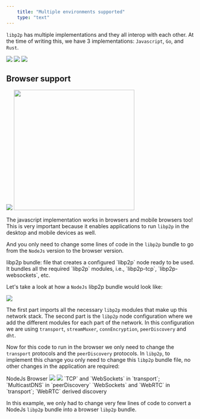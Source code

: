 ```yaml
---
    title: "Multiple environments supported"
    type: "text"
---
```


`libp2p` has multiple implementations and they all interop with each other.
At the time of writing this, we have 3 implementations: `Javascript`, `Go`, and `Rust`.

<div class="flex justify-center flex-wrap mv2">
    <img src="/tutorial-assets/T0008L05-js-logo.png" class="ma3 w4">
    <img src="/tutorial-assets/T0008L05-go-lang-logo.png" class="ma3 w4">
    <img src="/tutorial-assets/T0008L05-rust-logo.png" class="ma3 w4">
</div>



## Browser support

<div class="flex justify-center items-start mv4">
    <img src="/tutorial-assets/T0008L05-libp2p-browser.png">
    <img style="width: 20rem;" src="/tutorial-assets/T0008L05-libp2p-browser-mobile.png">
</div>

The javascript implementation works in browsers and mobile browsers too! This is very important because it enables applications to run `libp2p` in the desktop and mobile devices as well.

And you only need to change some lines of code in the `libp2p` bundle to go from the `NodeJs` version to the browser version.

<div class="pa3 bg-near-white i">
<span class="b f5">libp2p bundle: </span> <span> file that creates a configured `libp2p` node ready to be used. It bundles all the required `libp2p` modules, i.e., `libp2p-tcp`, `libp2p-websockets`, etc.</span>

</div>

Let's take a look at how a `NodeJs` libp2p bundle would look like:

<div class="flex justify-center mv4">
    <img src="/tutorial-assets/T0008L05-libp2p-bundle-node.png">
</div>

The first part imports all the necessary `libp2p` modules that make up this network stack.
The second part is the `libp2p` node configuration where we add the different modules for each part of the network. In this configuration we are using `transport`, `streamMuxer`, `connEncryption`, `peerDiscovery` and `dht`.

Now for this code to run in the browser we only need to change the `transport` protocols and the `peerDiscovery` protocols. In `libp2p`, to implement this change you only need to change this `libp2p` bundle file, no other changes in the application are required:


<div class="flex justify-center mv5 flex-wrap">
    <span class="tc b f6 w-50">NodeJs</span>
    <span class="tc b f6 w-50">Browser</span>
    <img class="w-50" src="/tutorial-assets/T0008L05-libp2p-bundle-node-highlight.png">
    <img class="w-50" src="/tutorial-assets/T0008L05-libp2p-bundle-browser-highlight.png">
    <span class="tc f6 ph4 w-50">`TCP` and `WebSockets` in `transport`; `MulticastDNS` in `peerDiscovery`</span>
    <span class="tc f6 ph4 w-50">`WebSockets` and `WebRTC` in `transport`; `WebRTC` derived discovery</span>
</div>

In this example, we only had to change very few lines of code to convert a NodeJs `libp2p` bundle into a browser `libp2p` bundle.
